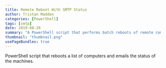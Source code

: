 ```yaml
---
title: Remote Reboot With SMTP Status
author: Tristan Madden
categories: [PowerShell]
tags: [smtp]
date: 2019-08-28
summary: "A PowerShell script that performs batch reboots of remote computers and sends email notifications with their post-reboot status using SMTP."
thumbnail: "thumbnail.png"
usePageBundles: true
---
```

PowerShell script that reboots a list of computers and emails the status of the machines. 
<script src="https://gist.github.com/Trimad/9f9b779fb4e6a67cabe9bf90d33e2472.js"></script>